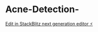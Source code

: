 # Acne-Detection-

[Edit in StackBlitz next generation editor ⚡️](https://stackblitz.com/~/github.com/arpittak027/Acne-Detection-)